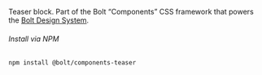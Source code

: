 Teaser block. Part of the Bolt “Components” CSS framework that powers the [Bolt Design System](https://www.boltdesignsystem.com).

###### Install via NPM

```
npm install @bolt/components-teaser
```
